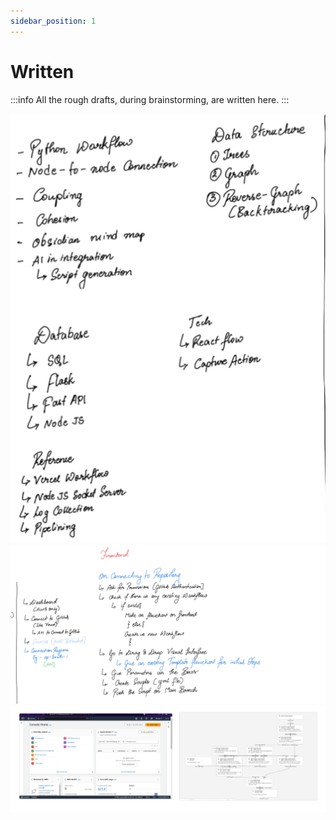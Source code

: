 ```yaml
---
sidebar_position: 1
---
```



# Written

:::info All the rough drafts, during brainstorming, are written here.
:::

![Docs Version Dropdown](./img/FOimg1.png)
![Docs Version Dropdown](./img/FOimg2.png)
![Docs Version Dropdown](./img/FOimg3.png)
